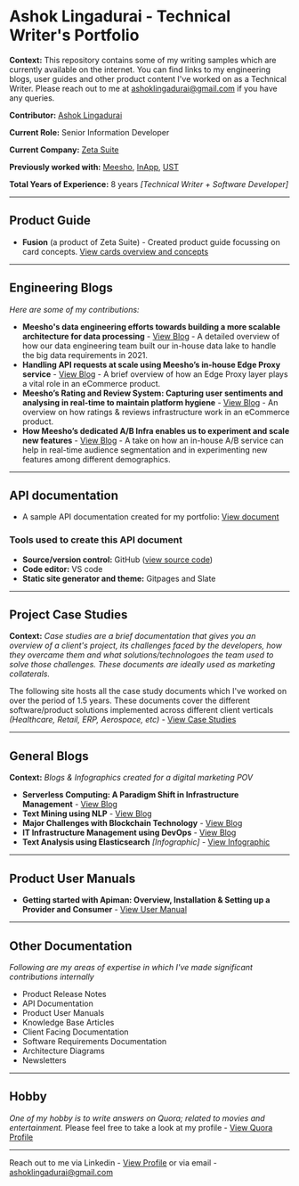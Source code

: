 # Ashok Lingadurai - Technical Writer's Portfolio

**Context:** This repository contains some of my writing samples which are currently available on the internet. You can find links to my engineering blogs, user guides and other product content I've worked on as a Technical Writer. Please reach out to me at ashoklingadurai@gmail.com if you have any queries. 

**Contributor:** [Ashok Lingadurai](https://www.linkedin.com/in/ashok-lingadurai-32063865/)

**Current Role:** Senior Information Developer

**Current Company:** [Zeta Suite](https://www.zeta.tech/in)

**Previously worked with:** [Meesho](https://meesho.io/), [InApp](https://inapp.com/), [UST](https://www.ust.com/)

**Total Years of Experience:** 8 years *[Technical Writer + Software Developer]*

___

## Product Guide
* **Fusion** (a product of Zeta Suite) - Created product guide focussing on card concepts. [View cards overview and concepts](https://fusion.tech/in/docs/cards/card-overview/)

___

## Engineering Blogs
*Here are some of my contributions:*

* **Meesho's data engineering efforts towards building a more scalable architecture for data processing** - [View Blog](https://medium.com/meesho-tech/solving-meeshos-big-data-requirements-using-delta-lake-4ac100dd6723) - A detailed overview of how our data engineering team built our in-house data lake to handle the big data requirements in 2021.
* **Handling API requests at scale using Meesho’s in-house Edge Proxy service** - [View Blog](https://medium.com/meesho-tech/handling-api-requests-at-scale-using-meeshos-in-house-edge-proxy-service-a77e1e18627b) - A brief overview of how an Edge Proxy layer plays a vital role in an eCommerce product.
* **Meesho’s Rating and Review System: Capturing user sentiments and analysing in real-time to maintain platform hygiene** - [View Blog](https://medium.com/meesho-tech/meeshos-rating-and-review-system-a-tech-perspective-17d3614070ad) - An overview on how ratings & reviews infrastructure work in an eCommerce product.
* **How Meesho’s dedicated A/B Infra enables us to experiment and scale new features** - [View Blog](https://medium.com/meesho-tech/meeshos-dedicated-a-b-infra-enables-us-to-experiment-and-scale-new-features-99f2c2a508ad) - A take on how an in-house A/B service can help in real-time audience segmentation and in experimenting new features among different demographics.

___

## API documentation

* A sample API documentation created for my portfolio: [View document](https://ashoklingadurai.github.io/api-documentation-test/)

### Tools used to create this API document
* **Source/version control:** GitHub ([view source code](https://github.com/ashoklingadurai/api-documentation-test))
* **Code editor:** VS code
* **Static site generator and theme:** Gitpages and Slate

___

## Project Case Studies
**Context:** *Case studies are a brief documentation that gives you an overview of a client's project, its challenges faced by the developers, how they overcame them and what solutions/technologoes the team used to solve those challenges. These documents are ideally used as marketing collaterals.*

The following site hosts all the case study documents which I've worked on over the period of 1.5 years. These documents cover the different software/product solutions implemented across different client verticals *(Healthcare, Retail, ERP, Aerospace, etc)* - [View Case Studies](https://inapp.com/resources/case-studies/)

___

## General Blogs
**Context:** *Blogs & Infographics created for a digital marketing POV*
* **Serverless Computing: A Paradigm Shift in Infrastructure Management** - [View Blog](https://inapp.com/serverless-computing-a-paradigm-shift-in-infrastructure-management/)
* **Text Mining using NLP** - [View Blog](https://inapp.com/3-business-benefits-from-text-mining-using-nlp-2/)
* **Major Challenges with Blockchain Technology** - [View Blog](https://inapp.com/3-major-challenges-associated-with-blockchain/)
* **IT Infrastructure Management using DevOps** - [View Blog](https://inapp.com/it-infrastructure-management-using-devops/)
* **Text Analysis using Elasticsearch** *[Infographic]* - [View Infographic](https://inapp.com/text-analysis-and-natural-language-processing-using-elasticsearch/)

___

## Product User Manuals
* **Getting started with Apiman: Overview, Installation & Setting up a Provider and Consumer** - [View User Manual](https://github.com/ashoklingadurai/redhat_apiman_user_manual/blob/master/Apiman_Getting_Started.adoc)

___

## Other Documentation
*Following are my areas of expertise in which I've made significant contributions internally*
* Product Release Notes
* API Documentation
* Product User Manuals
* Knowledge Base Articles
* Client Facing Documentation
* Software Requirements Documentation
* Architecture Diagrams
* Newsletters

___

## Hobby
*One of my hobby is to write answers on Quora; related to movies and entertainment.* Please feel free to take a look at my profile - [View Quora Profile](https://www.quora.com/profile/%E0%AE%85%E0%AE%9A%E0%AF%87%E0%AE%BE%E0%AE%95%E0%AF%8D-%E0%AE%B2%E0%AE%BF%E0%AE%99%E0%AF%8D%E0%AE%95%E0%AE%A4%E0%AF%81%E0%AE%B0%E0%AF%88-Ashok-Lingadurai)

___
Reach out to me via Linkedin - [View Profile](https://www.linkedin.com/in/ashok-lingadurai-32063865/)
or via email - ashoklingadurai@gmail.com


